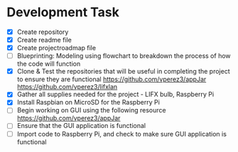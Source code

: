 <h1>Development Task</h1>

- [x] Create repository
- [x] Create readme file
- [x] Create projectroadmap file
- [ ] Blueprinting: Modeling using flowchart to breakdown the process of how the code will function
- [x] Clone & Test the repositories that will be useful in completing the project to ensure they are functional
    https://github.com/vperez3/appJar
    https://github.com/vperez3/lifxlan
- [x] Gather all supplies needed for the project - LIFX bulb, Raspberry Pi
- [x] Install Raspbian on MicroSD for the Raspberry Pi
- [ ] Begin working on GUI using the following resource
    https://github.com/vperez3/appJar
- [ ] Ensure that the GUI application is functional
- [ ] Import code to Raspberry Pi, and check to make sure GUI application is functional
